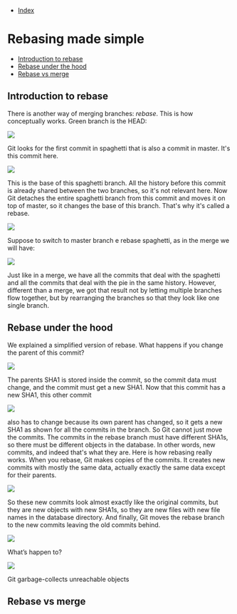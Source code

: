 - [Index](https://github.com/KiraDiShira/Git#table-of-content)   

# Rebasing made simple

- [Introduction to rebase](#introduction-to-rebase)   
- [Rebase under the hood](#rebase-under-the-hood)
- [Rebase vs merge](#rebase-vs-merge)


## Introduction to rebase

There is another way of merging branches: *rebase*. This is how conceptually works. Green branch is the HEAD:

<img src="rebase1.PNG" />

Git looks for the first commit in spaghetti that is also a commit in master. It's this commit here.

<img src="rebase2.PNG" />

This is the base of this spaghetti branch. All the history before this commit is already shared between the two branches,
so it's not relevant here. Now Git detaches the entire spaghetti branch from this commit and moves it on top of master,
so it changes the base of this branch. That's why it's called a rebase.

<img src="rebase3.PNG" />

Suppose to switch to master branch e rebase spaghetti, as in the merge we will have:

<img src="rebase4.PNG" />

Just like in a merge, we have all the commits that deal with the spaghetti and all the commits that deal with the pie in the same 
history. However, different than a merge, we got that result not by letting multiple branches flow together, but by rearranging the
branches so that they look like one single branch.

## Rebase under the hood

We explained a simplified version of rebase. 
What happens if you change the parent of this commit?

<img src="rebase5.PNG" />

The parents SHA1 is stored inside the commit, so the commit data must change, and the commit must get a new SHA1. 
Now that this commit has a new SHA1, this other commit

<img src="rebase6.PNG" />

 also has to change because its own parent has changed, so it gets a new SHA1 as shown for all the commits in the branch. 
 So Git cannot just move the commits. The commits in the rebase branch must have different SHA1s, so there must be different objects in the database. In other words, new commits, and indeed that's what they are. Here is how rebasing really works. When you rebase, Git makes copies of the commits. It creates new commits with mostly the same data, actually exactly the same data except for their parents.
 
<img src="rebase7.PNG" />

 So these new commits look almost exactly like the original commits, but they are new objects with new SHA1s, so they are new files with new file names in the database directory. And finally, Git moves the rebase branch to the new commits leaving the old commits behind.
 
 <img src="rebase8.PNG" />
 
 What’s happen to?
 
 <img src="rebase9.PNG" />
 
 Git garbage-collects unreachable objects
 
 ## Rebase vs merge
